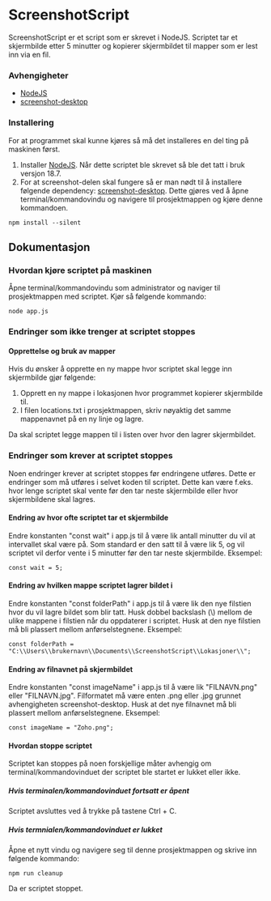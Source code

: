 # ScreenshotScript

ScreenshotScript er et script som er skrevet i NodeJS. Scriptet tar et skjermbilde etter 5 minutter og kopierer skjermbildet til mapper som er lest inn via en fil.


### Avhengigheter

* [NodeJS](https://nodejs.org/en/)
* [screenshot-desktop](https://www.npmjs.com/package/screenshot-desktop)


### Installering
For at programmet skal kunne kjøres så må det installeres en del ting på maskinen først.
1. Installer [NodeJS](https://nodejs.org/en/). Når dette scriptet ble skrevet så ble det tatt i bruk versjon 18.7.
2. For at screenshot-delen skal fungere så er man nødt til å installere følgende dependency: [screenshot-desktop](https://www.npmjs.com/package/screenshot-desktop). Dette gjøres ved å åpne terminal/kommandovindu og navigere til prosjektmappen og kjøre denne kommandoen.
```
npm install --silent
```


## Dokumentasjon



### Hvordan kjøre scriptet på maskinen
Åpne terminal/kommandovindu som administrator og naviger til prosjektmappen med scriptet.
Kjør så følgende kommando:
```
node app.js
```


### Endringer som ikke trenger at scriptet stoppes
#### Opprettelse og bruk av mapper
Hvis du ønsker å opprette en ny mappe hvor scriptet skal legge inn skjermbilde gjør følgende:
1. Opprett en ny mappe i lokasjonen hvor programmet kopierer skjermbilde til.
2. I filen locations.txt i prosjektmappen, skriv nøyaktig det samme mappenavnet på en ny linje og lagre.

Da skal scriptet legge mappen til i listen over hvor den lagrer skjermbildet.


### Endringer som krever at scriptet stoppes
Noen endringer krever at scriptet stoppes før endringene utføres. Dette er endringer som må utføres i selvet koden til scriptet. Dette kan være f.eks. hvor lenge scriptet skal vente før den tar neste skjermbilde eller hvor skjermbildene skal lagres.

#### Endring av hvor ofte scriptet tar et skjermbilde
Endre konstanten "const wait" i app.js til å være lik antall minutter du vil at intervallet skal være på. Som standard er den satt til å være lik 5, og vil scriptet vil derfor vente i 5 minutter før den tar neste skjermbilde. Eksempel:
```
const wait = 5;
```

#### Endring av hvilken mappe scriptet lagrer bildet i
Endre konstanten "const folderPath" i app.js til å være lik den nye filstien hvor du vil lagre bildet som blir tatt. Husk dobbel backslash (\\) mellom de ulike mappene i filstien når du oppdaterer i scriptet. Husk at den nye filstien må bli plassert mellom anførselstegnene. Eksempel:
```
const folderPath = "C:\\Users\\brukernavn\\Documents\\ScreenshotScript\\Lokasjoner\\";
```

#### Endring av filnavnet på skjermbildet
Endre konstanten "const imageName" i app.js til å være lik "FILNAVN.png" eller "FILNAVN.jpg". Filformatet må være enten .png eller .jpg grunnet avhengigheten screenshot-desktop. Husk at det nye filnavnet må bli plassert mellom anførselstegnene. Eksempel:
```
const imageName = "Zoho.png";
```

#### Hvordan stoppe scriptet
Scriptet kan stoppes på noen forskjellige måter avhengig om terminal/kommandovinduet der scriptet ble startet er lukket eller ikke.


##### Hvis terminalen/kommandovinduet fortsatt er åpent
Scriptet avsluttes ved å trykke på tastene Ctrl + C.


##### Hvis termnialen/kommandovinduet er lukket
Åpne et nytt vindu og navigere seg til denne prosjektmappen og skrive inn følgende kommando:
```
npm run cleanup
```
Da er scriptet stoppet.